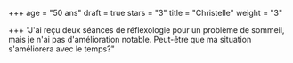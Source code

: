 +++
age = "50 ans"
draft = true
stars = "3"
title = "Christelle"
weight = "3"

+++
"J'ai reçu deux séances de réflexologie pour un problème de sommeil, mais je n'ai pas d'amélioration notable. Peut-être que ma situation s'améliorera avec le temps?"